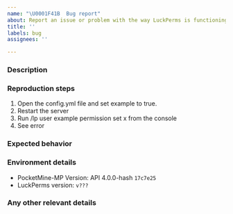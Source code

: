 ```yaml
---
name: "\U0001F41B ​ Bug report"
about: Report an issue or problem with the way LuckPerms is functioning.
title: ''
labels: bug
assignees: ''

---
```


<!-- Before going any further, please check to see if your problem is fixed by updating to a newer version. The latest development builds can be obtained from https://luckperms.net/download -->

### Description
<!-- Please provide a short description of the issue in the space below. -->


### Reproduction steps
<!-- Please provide a clear list of steps we should follow in order to reproduce your issue in the space below. -->

1. Open the config.yml file and set example to true.
2. Restart the server
3. Run /lp user example permission set x from the console
4. See error


### Expected behavior
<!-- Please provide a description of what you expected to happen. -->


### Environment details
<!-- Please provide details of your server environment in the space below. -->

* PocketMine-MP Version: API 4.0.0-hash `17c7e25`
* LuckPerms version: `v???`

<!-- If you think it would be helpful, please also include a "pastebin" of any relevant config files or log output. You should use https://gist.github.com/ to upload, then include the link below. -->


### Any other relevant details
<!-- Please include any other relevant details in the space below. -->
